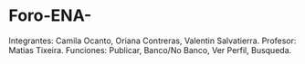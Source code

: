 # Foro-ENA-
Integrantes: Camila Ocanto, Oriana Contreras, Valentin Salvatierra.
Profesor: Matias Tixeira.
Funciones: Publicar, Banco/No Banco, Ver Perfil, Busqueda.
